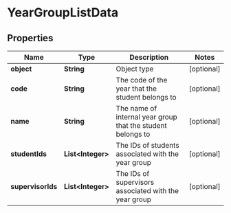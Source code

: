
# YearGroupListData

## Properties
Name | Type | Description | Notes
------------ | ------------- | ------------- | -------------
**object** | **String** | Object type |  [optional]
**code** | **String** | The code of the year that the student belongs to |  [optional]
**name** | **String** | The name of internal year group that the student belongs to |  [optional]
**studentIds** | **List&lt;Integer&gt;** | The IDs of students associated with the year group |  [optional]
**supervisorIds** | **List&lt;Integer&gt;** | The IDs of supervisors associated with the year group |  [optional]



